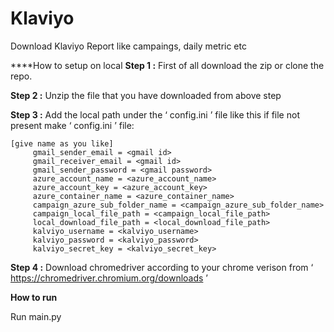 # Klaviyo
Download Klaviyo Report like campaings, daily metric etc

****How to setup on local
**Step 1 :** First of all download the zip or clone the repo.

**Step 2 :** Unzip the file that you have downloaded from above step

**Step 3 :** Add the local path under the ‘ config.ini ’ file like this if file not present make ‘ config.ini ’ file:

    [give name as you like]
         gmail_sender_email = <gmail id>
         gmail_receiver_email = <gmail id>
         gmail_sender_password = <gmail password>
         azure_account_name = <azure_account_name>
         azure_account_key = <azure_account_key>
         azure_container_name = <azure_container_name>
         campaign_azure_sub_folder_name = <campaign_azure_sub_folder_name>
         campaign_local_file_path = <campaign_local_file_path>
         local_download_file_path = <local_download_file_path>
         kalviyo_username = <kalviyo_username>
         kalviyo_password = <kalviyo_password>
         kalviyo_secret_key = <kalviyo_secret_key>
            
**Step 4 :** Download chromedriver according to your chrome verison from ‘ https://chromedriver.chromium.org/downloads ’

**How to run**

Run main.py
